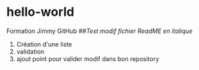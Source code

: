 # hello-world
Formation Jimmy GitHub
##*Test modif fichier ReadME en italique*
1. Création d'une liste
2. validation
3. ajout point pour valider modif dans bon repository